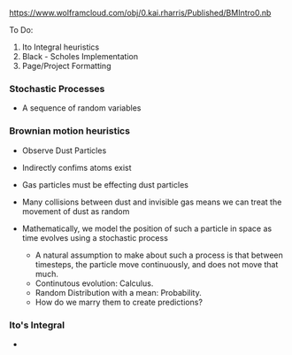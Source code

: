 https://www.wolframcloud.com/obj/0.kai.rharris/Published/BMIntro0.nb

To Do:

1. Ito Integral heuristics
2. Black - Scholes Implementation
3. Page/Project Formatting


### Stochastic Processes

  - A sequence of random variables
  
### Brownian motion heuristics

  - Observe Dust Particles
  - Indirectly confims atoms exist
  - Gas particles must be effecting dust particles
  - Many collisions between dust and invisible gas means we can treat the movement of dust as random

  - Mathematically, we model the position of such a particle in space as time evolves using a stochastic process
    - A natural assumption to make about such a process is that between timesteps, the particle move continuously, and does not move that much.
    - Continutous evolution: Calculus.
    - Random Distribution with a mean: Probability.
    - How do we marry them to create predictions?

### Ito's Integral
  
  - 
